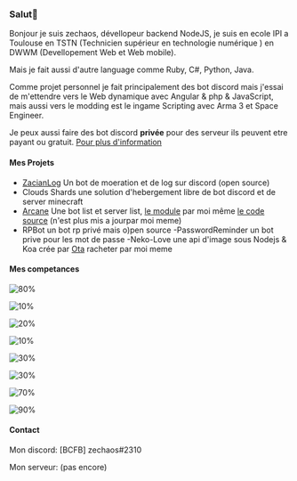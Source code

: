 ### Salut👋

Bonjour je suis zechaos, dévellopeur backend NodeJS, je suis en ecole IPI a Toulouse en TSTN (Technicien supérieur en technologie numérique ) en DWWM (Devellopement Web et Web mobile).

Mais je fait aussi d'autre language comme Ruby, C#, Python, Java.

Comme projet personnel je fait principalement des bot discord mais j'essai de m'ettendre vers le Web dynamique avec Angular & php & JavaScript, mais aussi vers le modding est le ingame Scripting avec Arma 3 et Space Engineer.

Je peux aussi faire des bot discord **privée** pour des serveur ils peuvent etre payant ou gratuit. [Pour plus d'information](https://github.com/zechaos031/zechaos031/blob/master/info/CustomBot.md)

#### Mes Projets
  - [ZacianLog](https://github.com/zechaos031/ZacianLogs) Un bot de moeration et de log sur discord (open source)
  - Clouds Shards une solution d'hebergement libre de bot discord et de server minecraft
  - [Arcane](https://arcane-center.xyz/) Une bot list et server list, [le module](https://www.npmjs.com/package/abcapi) par moi même [le code source](https://github.com/Arcane-Bot-Center/abcAPI) (n'est plus mis a jourpar moi meme)
  - RPBot un bot rp privé mais o)pen source
  -PasswordReminder un bot prive pour les mot de passe
  -Neko-Love une api d'image sous Nodejs & Koa crée par [Ota](https://github.com/Steven-Debande) racheter par moi meme

#### Mes competances

![80%](https://progress-bar.dev/80?title=JavaScript)

![10%](https://progress-bar.dev/10?title=Ruby)

![20%](https://progress-bar.dev/20?title=Python)

![10%](https://progress-bar.dev/10?title=C\#)

![30%](https://progress-bar.dev/30?title=TypeScript)

![30%](https://progress-bar.dev/30?title=Linux)

![70%](https://progress-bar.dev/70?title=Windows)

![90%](https://progress-bar.dev/90?title=Hardware)

#### Contact
Mon discord: [BCFB] zechaos#2310

Mon serveur: (pas encore)
  
